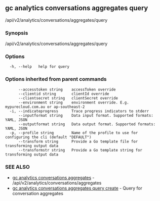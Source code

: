 ## gc analytics conversations aggregates query

/api/v2/analytics/conversations/aggregates/query

### Synopsis

/api/v2/analytics/conversations/aggregates/query

### Options

```
  -h, --help   help for query
```

### Options inherited from parent commands

```
      --accesstoken string    accessToken override
      --clientid string       clientId override
      --clientsecret string   clientSecret override
      --environment string    environment override. E.g. mypurecloud.com.au or ap-southeast-2
  -i, --indicateprogress      Trace progress indicators to stderr
      --inputformat string    Data input format. Supported formats: YAML, JSON
      --outputformat string   Data output format. Supported formats: YAML, JSON
  -p, --profile string        Name of the profile to use for configuring the cli (default "DEFAULT")
      --transform string      Provide a Go template file for transforming output data
      --transformstr string   Provide a Go template string for transforming output data
```

### SEE ALSO

* [gc analytics conversations aggregates](gc_analytics_conversations_aggregates.html)	 - /api/v2/analytics/conversations/aggregates
* [gc analytics conversations aggregates query create](gc_analytics_conversations_aggregates_query_create.html)	 - Query for conversation aggregates


